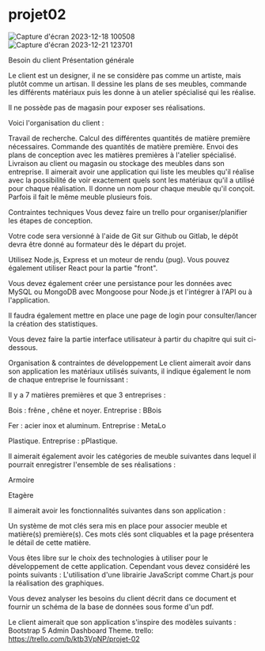 # projet02

![Capture d'écran 2023-12-18 100508](https://github.com/gisbseb/projet02/assets/134271562/2c4e44f0-06ae-4d59-9b6e-50f96e7ebaec)
![Capture d'écran 2023-12-21 123701](https://github.com/gisbseb/projet02/assets/134271562/42ec5e6a-c368-4c84-a862-638a4f8d21d5)

Besoin du client
Présentation générale

Le client est un designer, il ne se considère pas comme un artiste, mais plutôt comme un artisan. Il dessine les plans de ses meubles, commande les différents matériaux puis les donne à un atelier spécialisé qui les réalise.

Il ne possède pas de magasin pour exposer ses réalisations.

Voici l'organisation du client :

Travail de recherche.
Calcul des différentes quantités de matière première nécessaires.
Commande des quantités de matière première.
Envoi des plans de conception avec les matières premières à l'atelier spécialisé.
Livraison au client ou magasin ou stockage des meubles dans son entreprise.
Il aimerait avoir une application qui liste les meubles qu'il réalise avec la possibilité de voir exactement quels sont les matériaux qu'il a utilisé pour chaque réalisation. Il donne un nom pour chaque meuble qu'il conçoit. Parfois il fait le même meuble plusieurs fois.

Contraintes techniques
Vous devez faire un trello pour organiser/planifier les étapes de conception.

Votre code sera versionné à l'aide de Git sur Github ou Gitlab, le dépôt devra être donné au formateur dès le départ du projet.

Utilisez Node.js, Express et un moteur de rendu (pug). Vous pouvez également utiliser React pour la partie "front".

Vous devez également créer une persistance pour les données avec MySQL ou MongoDB avec Mongoose pour Node.js et l'intégrer à l'API ou à l'application.

Il faudra également mettre en place une page de login pour consulter/lancer la création des statistiques.

Vous devez faire la partie interface utilisateur à partir du chapitre qui suit ci-dessous.

Organisation & contraintes de développement
Le client aimerait avoir dans son application les matériaux utilisés suivants, il indique également le nom de chaque entreprise le fournissant :

Il y a 7 matières premières et que 3 entreprises :

Bois : frêne , chêne et noyer. Entreprise : BBois

Fer : acier inox et aluminum. Entreprise : MetaLo

Plastique. Entreprise : pPlastique.

Il aimerait également avoir les catégories de meuble suivantes dans lequel il pourrait enregistrer l'ensemble de ses réalisations :

Armoire

Etagère

Il aimerait avoir les fonctionnalités suivantes dans son application :

Un système de mot clés sera mis en place pour associer meuble et matière(s) première(s). Ces mots clés sont cliquables et la page présentera le détail de cette matière.

Vous êtes libre sur le choix des technologies à utiliser pour le développement de cette application. Cependant vous devez considéré les points suivants : L'utilisation d'une librairie JavaScript comme Chart.js pour la réalisation des graphiques.

Vous devez analyser les besoins du client décrit dans ce document et fournir un schéma de la base de données sous forme d'un pdf.

Le client aimerait que son application s'inspire des modèles suivants : Bootstrap 5 Admin Dashboard Theme.
trello: https://trello.com/b/ktb3VpNP/projet-02
